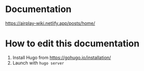 # Documentation
https://airplay-wiki.netlify.app/posts/home/

# How to edit this documentation
1. Install Hugo from https://gohugo.io/installation/
2. Launch with `hugo server`